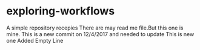 # exploring-workflows
A simple repository recepies
There are may read me file.But this one is mine.
This is a new commit on 12/4/2017 and needed to update 
This is new one
Added Empty Line
